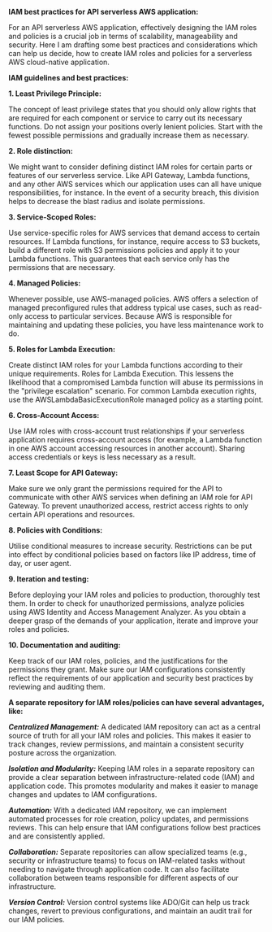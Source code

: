 **IAM best practices for API serverless AWS application:**

For an API serverless AWS application, effectively designing the IAM roles and policies is a crucial job in terms of scalability, manageability and security. Here I am drafting some best practices and considerations which can help us decide, how to create IAM roles and policies for a serverless AWS cloud-native application.

**IAM guidelines and best practices:**

**1. Least Privilege Principle:**

The concept of least privilege states that you should only allow rights that are required for each component or service to carry out its necessary functions. Do not assign your positions overly lenient policies. Start with the fewest possible permissions and gradually increase them as necessary.

**2. Role distinction:**

We might want to consider defining distinct IAM roles for certain parts or features of our serverless service. Like API Gateway, Lambda functions, and any other AWS services which our application uses can all have unique responsibilities, for instance. In the event of a security breach, this division helps to decrease the blast radius and isolate permissions.

**3. Service-Scoped Roles:**

Use service-specific roles for AWS services that demand access to certain resources. If Lambda functions, for instance, require access to S3 buckets, build a different role with S3 permissions policies and apply it to your Lambda functions. This guarantees that each service only has the permissions that are necessary.

**4. Managed Policies:**

Whenever possible, use AWS-managed policies. AWS offers a selection of managed preconfigured rules that address typical use cases, such as read-only access to particular services. Because AWS is responsible for maintaining and updating these policies, you have less maintenance work to do.

**5. Roles for Lambda Execution:**

Create distinct IAM roles for your Lambda functions according to their unique requirements. Roles for Lambda Execution. This lessens the likelihood that a compromised Lambda function will abuse its permissions in the "privilege escalation" scenario. For common Lambda execution rights, use the AWSLambdaBasicExecutionRole managed policy as a starting point.

**6. Cross-Account Access:**

Use IAM roles with cross-account trust relationships if your serverless application requires cross-account access (for example, a Lambda function in one AWS account accessing resources in another account). Sharing access credentials or keys is less necessary as a result.

**7. Least Scope for API Gateway:**

Make sure we only grant the permissions required for the API to communicate with other AWS services when defining an IAM role for API Gateway. To prevent unauthorized access, restrict access rights to only certain API operations and resources.

**8. Policies with Conditions:**

Utilise conditional measures to increase security. Restrictions can be put into effect by conditional policies based on factors like IP address, time of day, or user agent.

**9. Iteration and testing:**

Before deploying your IAM roles and policies to production, thoroughly test them. In order to check for unauthorized permissions, analyze policies using AWS Identity and Access Management Analyzer. As you obtain a deeper grasp of the demands of your application, iterate and improve your roles and policies.

**10. Documentation and auditing:**

Keep track of our IAM roles, policies, and the justifications for the permissions they grant. Make sure our IAM configurations consistently reflect the requirements of our application and security best practices by reviewing and auditing them.

**A separate repository for IAM roles/policies can have several advantages, like:**

**_Centralized Management:_** A dedicated IAM repository can act as a central source of truth for all your IAM roles and policies. This makes it easier to track changes, review permissions, and maintain a consistent security posture across the organization.

**_Isolation and Modularity:_** Keeping IAM roles in a separate repository can provide a clear separation between infrastructure-related code (IAM) and application code. This promotes modularity and makes it easier to manage changes and updates to IAM configurations.

**_Automation:_** With a dedicated IAM repository, we can implement automated processes for role creation, policy updates, and permissions reviews. This can help ensure that IAM configurations follow best practices and are consistently applied.

**_Collaboration:_** Separate repositories can allow specialized teams (e.g., security or infrastructure teams) to focus on IAM-related tasks without needing to navigate through application code. It can also facilitate collaboration between teams responsible for different aspects of our infrastructure.

**_Version Control:_** Version control systems like ADO/Git can help us track changes, revert to previous configurations, and maintain an audit trail for our IAM policies.
